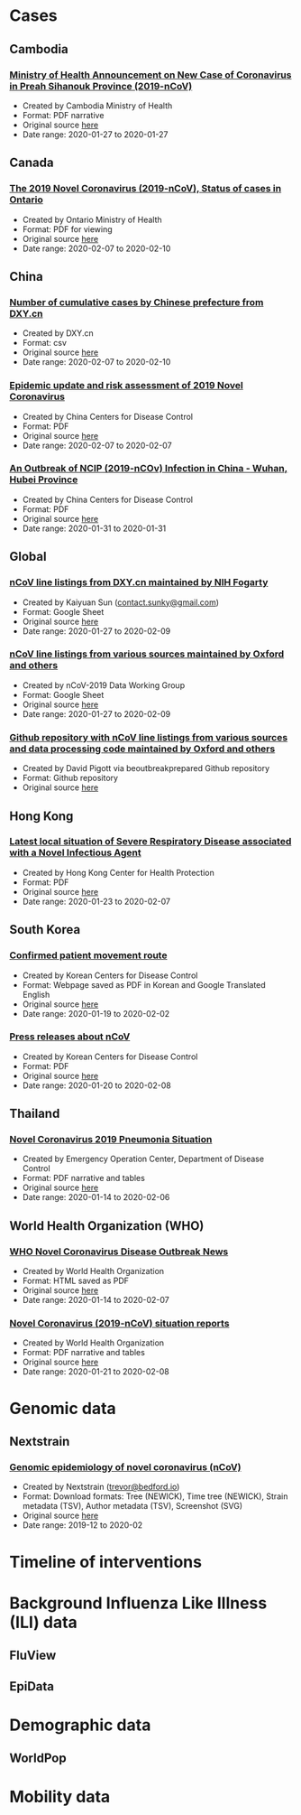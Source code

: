 # Cases
## Cambodia
### [Ministry of Health Announcement on New Case of Coronavirus in Preah Sihanouk Province (2019-nCoV)](https://github.com/midas-network/2019-ncov/tree/master/data/cases/cambodia/moh_situation_updates) 
* Created by Cambodia Ministry of Health
* Format: PDF narrative
* Original source [here](http://www.cdcmoh.gov.kh/448-1-2019-ncov)
* Date range: 2020-01-27 to 2020-01-27

## Canada
### [The 2019 Novel Coronavirus (2019-nCoV), Status of cases in Ontario](https://github.com/midas-network/2019-ncov/tree/master/data/cases/canada/ontario_situation_updates)
* Created by Ontario Ministry of Health
* Format: PDF for viewing
* Original source [here](https://www.ontario.ca/page/2019-novel-coronavirus-2019-ncov#section-0)
* Date range: 2020-02-07 to 2020-02-10

## China
### [Number of cumulative cases by Chinese prefecture from DXY.cn](https://github.com/midas-network/2019-ncov/tree/master/data/cases/china/cumulative_cases_dxy)
* Created by DXY.cn
* Format: csv
* Original source [here](https://ncov.dxy.cn/ncovh5/view/pneumonia)
* Date range: 2020-02-07 to 2020-02-10

### [Epidemic update and risk assessment of 2019 Novel Coronavirus](https://github.com/midas-network/2019-ncov/tree/master/data/cases/china/epidemic_update_chinacdc)
* Created by China Centers for Disease Control
* Format: PDF
* Original source [here](http://weekly.chinacdc.cn/en/article/id/24bdcf95-add0-49f0-8ae5-50abff657593)
* Date range: 2020-02-07 to 2020-02-07

### [An Outbreak of NCIP (2019-nCOv) Infection in China - Wuhan, Hubei Province](https://github.com/midas-network/2019-ncov/tree/master/data/cases/china/weekly_reports_chinacdc)
* Created by China Centers for Disease Control
* Format: PDF
* Original source [here](http://weekly.chinacdc.cn/en/article/id/24bdcf95-add0-49f0-8ae5-50abff657593)
* Date range: 2020-01-31 to 2020-01-31

## Global
### [nCoV line listings from DXY.cn maintained by NIH Fogarty](https://github.com/midas-network/2019-ncov/tree/master/cases/global/line_listings_nihfogarty)
* Created by Kaiyuan Sun (contact.sunky@gmail.com)
* Format: Google Sheet
* Original source [here](https://docs.google.com/spreadsheets/d/1jS24DjSPVWa4iuxuD4OAXrE3QeI8c9BC1hSlqr-NMiU/edit#gid=1187587451)
* Date range: 2020-01-27 to 2020-02-09

### [nCoV line listings from various sources maintained by Oxford and others](https://github.com/midas-network/2019-ncov/tree/master/data/cases/global/line_listings_oxford)
* Created by nCoV-2019 Data Working Group
* Format: Google Sheet
* Original source [here](https://docs.google.com/spreadsheets/d/1itaohdPiAeniCXNlntNztZ_oRvjh0HsGuJXUJWET008/edit#gid=0)
* Date range: 2020-01-27 to 2020-02-09

### [Github repository with nCoV line listings from various sources and data processing code maintained by Oxford and others](https://github.com/midas-network/2019-ncov/tree/master/data/cases/global/line_listings_oxford_github) 
* Created by David Pigott via beoutbreakprepared Github repository
* Format: Github repository
* Original source [here](https://github.com/beoutbreakprepared/nCoV2019)

## Hong Kong
### [Latest local situation of Severe Respiratory Disease associated with a Novel Infectious Agent](https://github.com/midas-network/2019-ncov/tree/master/data/cases/hong%20kong/doh_situation_updates)
* Created by Hong Kong Center for Health Protection
* Format: PDF
* Original source [here](https://www.chp.gov.hk/files/pdf/enhanced_sur_pneumonia_wuhan_eng.pdf)
* Date range: 2020-01-23 to 2020-02-07

## South Korea
### [Confirmed patient movement route](https://github.com/midas-network/2019-ncov/tree/master/data/cases/south%20korea/confirmed_cases_movement)
* Created by Korean Centers for Disease Control
* Format: Webpage saved as PDF in Korean and Google Translated English
* Original source [here](http://ncov.mohw.go.kr/bdBoardList.dobrdId=1&brdGubun=12&dataGubun=&ncvContSeq=&contSeq=&board_id=)
* Date range: 2020-01-19 to 2020-02-02

### [Press releases about nCoV](https://github.com/midas-network/2019-ncov/tree/master/data/cases/south%20korea/kcdc_press_releases_en)
* Created by Korean Centers for Disease Control
* Format: PDF
* Original source [here](https://www.cdc.go.kr/board/board.es?mid=a30402000000&bid=0030)
* Date range: 2020-01-20 to 2020-02-08

## Thailand
### [Novel Coronavirus 2019 Pneumonia Situation](https://github.com/midas-network/2019-ncov/tree/master/data/cases/thailand/moh_situation_updates)
* Created by Emergency Operation Center, Department of Disease Control
* Format: PDF narrative and tables
* Original source [here](https://ddc.moph.go.th/viralpneumonia/eng/situation.php)
* Date range: 2020-01-14 to 2020-02-06

## World Health Organization (WHO)
### [WHO Novel Coronavirus Disease Outbreak News](https://github.com/midas-network/2019-ncov/tree/master/cases/who/disease_outbreak_news)
* Created by World Health Organization
* Format: HTML saved as PDF
* Original source [here](https://www.who.int/csr/don/archive/disease/novel_coronavirus/en/)
* Date range: 2020-01-14 to 2020-02-07

### [Novel Coronavirus (2019-nCoV) situation reports](https://github.com/midas-network/2019-ncov/tree/master/data/cases/who/novel_coronavirus_situation_reports)
* Created by World Health Organization
* Format: PDF narrative and tables
* Original source [here](https://www.who.int/emergencies/diseases/novel-coronavirus-2019/situation-reports)
* Date range: 2020-01-21 to 2020-02-08

# Genomic data
## Nextstrain
### [Genomic epidemiology of novel coronavirus (nCoV)](https://github.com/midas-network/2019-ncov/tree/master/data/sequences/nextstrain)
* Created by Nextstrain (trevor@bedford.io)
* Format: Download formats: Tree (NEWICK), Time tree (NEWICK), Strain metadata (TSV), Author metadata (TSV), Screenshot (SVG)
* Original source [here](https://nextstrain.org/ncov)
* Date range: 2019-12 to 2020-02

# Timeline of interventions

# Background Influenza Like Illness (ILI) data
## FluView
## EpiData

# Demographic data
## WorldPop

# Mobility data


